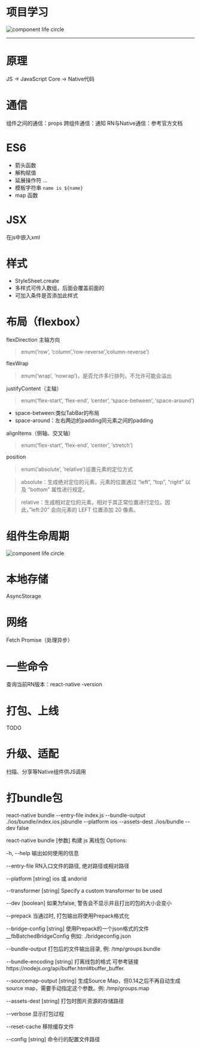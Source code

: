 # 项目学习
![component life circle](./readme_img/snip.png)

***
# 原理
JS → JavaScript Core → Native代码

# 通信
组件之间的通信：props
跨组件通信：通知
RN与Native通信：参考官方文档

# ES6
* 箭头函数
* 解构赋值
* 延展操作符 ...
* 模板字符串 `name is ${name}`
* map 函数

# JSX
在js中嵌入xml

# 样式
* StyleSheet.create
* 多样式可传入数组，后面会覆盖前面的
* 可加入条件是否添加此样式

# 布局（flexbox）
flexDirection 主轴方向
> enum(‘row’, ‘column’,’row-reverse’,’column-reverse’)

flexWrap
> enum(‘wrap’, ‘nowrap’)，是否允许多行排列，不允许可能会溢出

justifyContent（主轴）
> enum(‘flex-start’, ‘flex-end’, ‘center’, ‘space-between’, ‘space-around’)

* space-between:类似TabBar的布局
* space-around：左右两边的padding同元素之间的padding

alignItems（侧轴、交叉轴）
> enum(‘flex-start’, ‘flex-end’, ‘center’, ‘stretch’)

position
> enum(‘absolute’, ‘relative’)设置元素的定位方式

> absolute：生成绝对定位的元素，元素的位置通过 “left”, “top”, “right” 以及 “bottom” 属性进行规定。

> relative：生成相对定位的元素，相对于其正常位置进行定位。因此，”left:20” 会向元素的 LEFT 位置添加 20 像素。


# 组件生命周期
![component life circle](./readme_img/lifecircle.png)

# 本地存储
AsyncStorage

# 网络
Fetch
Promise（处理异步）

# 一些命令
查询当前RN版本：react-native -version

# 打包、上线
TODO

# 升级、适配
扫描、分享等Native组件供JS调用

# 打bundle包
react-native bundle --entry-file index.js --bundle-output ./ios/bundle/index.ios.jsbundle --platform ios --assets-dest ./ios/bundle --dev false

react-native bundle [参数]
构建 js 离线包 
Options:

-h, --help                   输出如何使用的信息

--entry-file <path>          RN入口文件的路径, 绝对路径或相对路径

--platform [string]          ios 或 andorid

--transformer [string]       Specify a custom transformer to be used

--dev [boolean]              如果为false, 警告会不显示并且打出的包的大小会变小

--prepack                    当通过时, 打包输出将使用Prepack格式化

--bridge-config [string]     使用Prepack的一个json格式的文件__fbBatchedBridgeConfig 例如: ./bridgeconfig.json

--bundle-output <string>     打包后的文件输出目录, 例: /tmp/groups.bundle

--bundle-encoding [string]   打离线包的格式 可参考链接https://nodejs.org/api/buffer.html#buffer_buffer.

--sourcemap-output [string]  生成Source Map，但0.14之后不再自动生成source map，需要手动指定这个参数。例: /tmp/groups.map

--assets-dest [string]       打包时图片资源的存储路径

--verbose                    显示打包过程

--reset-cache                移除缓存文件

--config [string]            命令行的配置文件路径
